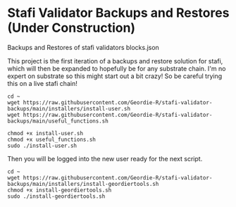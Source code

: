 # Stafi Validator Backups and Restores (Under Construction)
Backups and Restores of stafi validators blocks.json

This project is the first iteration of a backups and restore solution for stafi, which will then be expanded to hopefully be for any substrate chain.  I'm no expert on substrate so this might start out a bit crazy! So be careful trying this on a live stafi chain!

```
cd ~
wget https://raw.githubusercontent.com/Geordie-R/stafi-validator-backups/main/installers/install-user.sh
wget https://raw.githubusercontent.com/Geordie-R/stafi-validator-backups/main/useful_functions.sh

chmod +x install-user.sh
chmod +x useful_functions.sh
sudo ./install-user.sh
```
Then you will be logged into the new user ready for the next script.

```
cd ~
wget https://raw.githubusercontent.com/Geordie-R/stafi-validator-backups/main/installers/install-geordiertools.sh
chmod +x install-geordiertools.sh
sudo ./install-geordiertools.sh
```
